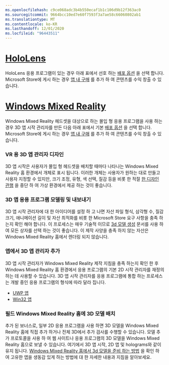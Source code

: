 ```yaml
---
ms.openlocfilehash: c9ce068adc3b4b550ecaf1b1c106d9b12f363ac0
ms.sourcegitcommit: 9664bcc10ed7e60f7593f3a7ae58c66060802ab1
ms.translationtype: MT
ms.contentlocale: ko-KR
ms.lasthandoff: 12/01/2020
ms.locfileid: "96443511"
---
```

# <a name="hololens"></a>[HoloLens](#tab/hololens)

HoloLens 응용 프로그램이 있는 경우 아래 표에서 선호 하는 [배포 옵션](../distribute-overview.md#distribution-options) 을 선택 합니다. Microsoft Store에 게시 하는 경우 [앱 내 구매](../in-app-purchases.md) 를 추가 하 여 콘텐츠를 수익 창출 수 있습니다.

# <a name="windows-mixed-reality"></a>[Windows Mixed Reality](#tab/wmr)

Windows Mixed Reality 헤드셋을 대상으로 하는 몰입 형 응용 프로그램을 사용 하는 경우 3D 앱 시작 관리자를 만든 다음 아래 표에서 기본 [배포 옵션](../distribute-overview.md#distribution-options) 을 선택 합니다. Microsoft Store에 게시 하는 경우 [앱 내 구매](../in-app-purchases.md) 를 추가 하 여 콘텐츠를 수익 창출 수 있습니다.

### <a name="designing-3d-app-launchers-for-vr"></a>VR 용 3D 앱 관리자 디자인 

3D 앱 시작은 사용자가 몰입 형 헤드셋을 배치할 때마다 나타나는 Windows Mixed Reality 홈 환경에서 개체로 표시 됩니다. 이러한 개체는 사용자가 원하는 대로 만들고 사용자 지정할 수 있지만, 크기 조정, 유형, 색 선택, 질감 등을 비롯 한 적절 [한 디자인 관행](../3d-app-launcher-design-guidance.md) 을 중단 하 여 가상 환경에서 제공 하는 것이 좋습니다.

### <a name="modeling-and-exporting-3d-app-launchers"></a>3D 앱 응용 프로그램 모델링 및 내보내기

3D 앱 시작 관리자에 대 한 아이디어를 설정 하 고 나면 자산 파일 형식, 삼각형 수, 질감 크기, 애니메이션 길이 및 자산 최적화를 비롯 한 Microsoft Store 요구 사항을 충족 하는지 확인 해야 합니다. 이 프로세스는 매우 기술적 이므로 [3d 모델 생성](../creating-3d-models-for-use-in-the-windows-mixed-reality-home.md) 문서를 사용 하 여 모든 상자를 선택 하는 것이 좋습니다. 이 제작 사양을 충족 하지 않는 자산은 Windows Mixed Reality 홈에서 렌더링 되지 않습니다.

### <a name="adding-3d-app-launchers-in-your-apps"></a>앱에서 3D 앱 관리자 추가

3D 앱 시작 관리자가 Windows Mixed Reality 제작 지침을 충족 하는지 확인 한 후 Windows Mixed Reality 홈 환경에서 응용 프로그램의 기본 2D 시작 관리자를 재정의 하는 데 사용할 수 있습니다. 3D 앱 시작 관리자를 응용 프로그램에 통합 하는 프로세스는 개발 중인 응용 프로그램의 형식에 따라 달라 집니다.

* [UWP 앱](../implementing-3d-app-launchers.md)
* [Win32 앱](../implementing-3d-app-launchers-win32.md)

### <a name="optional-placing-3d-models-in-the-windows-mixed-reality-home"></a>필드 Windows Mixed Reality 홈에 3D 모델 배치

추가 된 보너스로, 일부 2D 응용 프로그램을 사용 하면 3D 모델을 Windows Mixed Reality 홈에 직접 추가 하거나 전체 3D에서 추가 검사를 수행할 수 있습니다. 모델 추가 프로토콜을 사용 하 여 웹 사이트나 응용 프로그램의 3D 모델을 Windows Mixed Reality 홈으로 보낼 수 있습니다. 여기에서 3D 앱 시작, 2D 앱 및 holograms와 같이 유지 됩니다. [Windows Mixed Reality 홈에서 3d 모델을 준비 하는 방법](../enable-placement-of-3d-models-in-the-home.md) 을 확인 하 여 고유한 앱을 생동감 있게 하는 방법에 대 한 자세한 내용과 지침을 알아보세요.